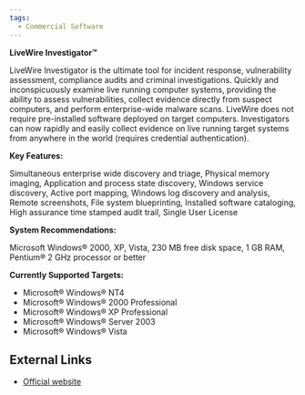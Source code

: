 ```yaml
---
tags:
  - Commercial Software
---
```

**LiveWire Investigator™**

LiveWire Investigator is the ultimate tool for incident response,
vulnerability assessment, compliance audits and criminal investigations.
Quickly and inconspicuously examine live running computer systems,
providing the ability to assess vulnerabilities, collect evidence
directly from suspect computers, and perform enterprise-wide malware
scans. LiveWire does not require pre-installed software deployed on
target computers. Investigators can now rapidly and easily collect
evidence on live running target systems from anywhere in the world
(requires credential authentication).

**Key Features:**

Simultaneous enterprise wide discovery and triage, Physical memory
imaging, Application and process state discovery, Windows service
discovery, Active port mapping, Windows log discovery and analysis,
Remote screenshots, File system blueprinting, Installed software
cataloging, High assurance time stamped audit trail, Single User License

**System Recommendations:**

Microsoft Windows® 2000, XP, Vista, 230 MB free disk space, 1 GB RAM,
Pentium® 2 GHz processor or better

**Currently Supported Targets:**

* Microsoft® Windows® NT4
* Microsoft® Windows® 2000 Professional
* Microsoft® Windows® XP Professional
* Microsoft® Windows® Server 2003
* Microsoft® Windows® Vista

## External Links

* [Official website](https://www.wetstonetech.com/)

